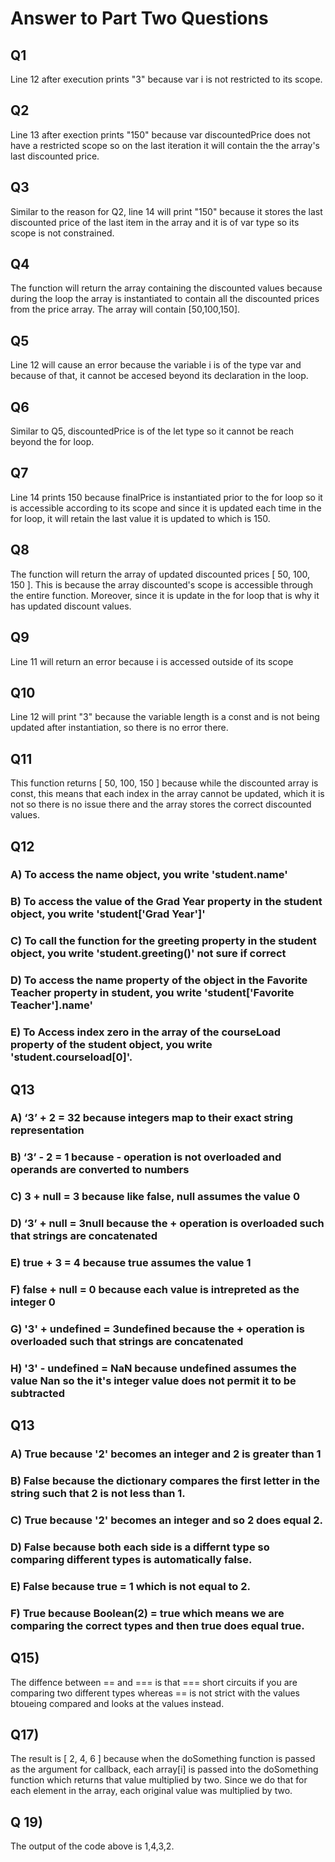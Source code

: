 # Answer to Part Two Questions

## Q1
Line 12 after execution prints "3" because var i is not restricted to its scope.

## Q2
Line 13 after exection prints "150" because var discountedPrice does not have a restricted scope so on the last iteration it will contain the the array's last discounted price.

## Q3
Similar to the reason for Q2, line 14 will print "150" because it stores the last discounted price of the last item in the array and it is of var type so its scope is not constrained.

## Q4
The function will return the array containing the discounted values because during the loop the array is instantiated to contain all the discounted prices from the price array. The array will contain [50,100,150].

## Q5
Line 12 will cause an error because the variable i is of the type var and because of that, it cannot be accesed beyond its declaration in the loop.

## Q6
Similar to Q5, discountedPrice is of the let type so it cannot be reach beyond the for loop.

## Q7
Line 14 prints 150 because finalPrice is instantiated prior to the for loop so it is accessible according to its scope and since it is updated each time in the for loop, it will retain the last value it is updated to which is 150.

## Q8

The function will return the array of updated discounted prices [ 50, 100, 150 ]. This is because the array discounted's scope is accessible through the entire function. Moreover, since it is update in the for loop that is why it has updated discount values.

## Q9
Line 11 will return an error because i is accessed outside of its scope

## Q10
Line 12 will print "3" because the variable length is a const and is not being updated after instantiation, so there is no error there.

## Q11
This function returns [ 50, 100, 150 ] because while the discounted array is const, this means that each index in the array cannot be updated, which it is not so there is no issue there and the array stores the correct discounted values.

## Q12
### A) To access the name object, you write 'student.name'
### B) To access the value of the Grad Year property in the student object, you write 'student['Grad Year']'
### C) To call the function for the greeting property in the student object, you write 'student.greeting()' not sure if correct
### D) To access the name property of the object in the Favorite Teacher property in student, you write 'student['Favorite Teacher'].name'
### E) To Access index zero in the array of the courseLoad property of the student object, you write 'student.courseload[0]'.

## Q13
### A) ‘3’ + 2 = 32 because integers map to their exact string representation
### B) ‘3’ - 2 = 1 because - operation is not overloaded and operands are converted to numbers
### C)  3 + null = 3 because like false, null assumes the value 0
### D) ‘3’ + null = 3null because the + operation is overloaded such that strings are concatenated
### E) true + 3 = 4 because true assumes the value 1
### F) false + null = 0 because each value is intrepreted as the integer 0
### G) '3' + undefined = 3undefined because the + operation is overloaded such that strings are concatenated
### H) '3' - undefined = NaN because undefined assumes the value Nan so the it's integer value does not permit it to be subtracted

## Q13

### A) True because '2' becomes an integer and 2 is greater than 1
### B) False because the dictionary compares the first letter in the string such that 2 is not less than 1.
### C) True because '2' becomes an integer and so 2 does equal 2.
### D) False because both each side is a differnt type so comparing different types is automatically false.
### E) False because true = 1 which is not equal to 2.
### F) True because Boolean(2) = true which means we are comparing the correct types and then true does equal true.

## Q15)

The diffence between == and === is that === short circuits if you are comparing two different types whereas == is not strict with the values btoueing compared and looks at the values instead. 

## Q17)
The result is [ 2, 4, 6 ] because when the doSomething function is passed as the argument for callback, each array[i] is passed into the doSomething function which returns that value multiplied by two. Since we do that for each element in the array, each original value was multiplied by two.

## Q 19) 
The output of the code above is 1,4,3,2.
